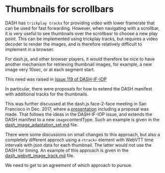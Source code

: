 # Thumbnails for scrollbars

DASH has `trickplay tracks` for providing video with lower framerate that can be used for fast forwarding. However, when navigating with a scrollbar, it is very useful to see thumbnails over the scrollbasr to choose a new play point. This can be implemented using trickplay tracks, but requires a video decoder to render the images, and is therefore relatively difficult to implement in a browser.

For dash.js, and other browser players, it would therefore be nice to have another mechanism for retrieving thumbnail images, for example, a new image very 10sec, or at each segment start.

This need was raised in [Issue 119 of DASH-IF-IOP](https://github.com/Dash-Industry-Forum/DASH-IF-IOP/issues/119)

In particular, there were proposals for how to extend the DASH manifest with additional tracks for the thumbnails.

This was further discussed at the dash.js face-2-face meeting in San Francisco in Dec. 2017, where a [presentation](dashjs_thumbnails.pdf) including a proposal was made. That follows the ideas in the DASH-IF-IOP issue, and extends the DASH manifest to a new `image`contentType.
Such an example is given in the [dash_image_adaptation_set.md](dash_image_adaptation_set.md) file.

There were some discussions on small changes to this approach, but also a completely different approch using a `<track>` element with WebVTT time intervals with json data for each thumbnail.
The latter would not use the DASH for timing. An example of this approach is given in the [dash_webvtt_image_track.md](dash_webvtt_image_track.md) file.

We need to get to an agreement of which approach to pursue.

